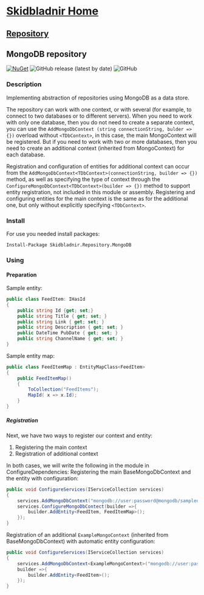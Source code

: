 # [Skidbladnir Home](../../../README.md)
## [Repository](../README.md)
## MongoDB repository

[![NuGet](https://img.shields.io/nuget/vpre/Skidbladnir.Repository.MongoDB.svg?label=Skidbladnir.Repository.MongoDB)](https://www.nuget.org/packages/Skidbladnir.Repository.MongoDB/absoluteLatest/)
![GitHub release (latest by date)](https://img.shields.io/github/v/release/amest/Skidbladnir)
![GitHub](https://img.shields.io/github/license/amest/Skidbladnir)
### Description

Implementing abstraction of repositories using MongoDB as a data store.

The repository can work with one context, or with several (for example, to connect to two databases or to different servers).
When you need to work with only one database, then you do not need to create a separate context, you can use the `AddMongoDbContext (string connectionString, bulder => {})` overload without `<TDbContext>`, in this case, the main MongoContext will be registered. But if you need to work with two or more databases, then you need to create an additional context (inherited from MongoContext) for each database.   

Registration and configuration of entities for additional context can occur from the `AddMongoDbContext<TDbContext>(connectionString, builder => {})` method, as well as specifying the type of context through the `ConfigureMongoDbContext<TDbContext>(builder => {})` method to support entity registration, not included in this module or assembly.
Registering and configuring entities for the main context is the same as for the additional one, but only without explicitly specifying `<TDbContext>`.

### Install
For use you needed install packages:
```
Install-Package Skidbladnir.Repository.MongoDB
```
### Using

#### Preparation

Sample entity:
```c#
public class FeedItem: IHasId
{
    public string Id {get; set;}
    public string Title { get; set; }
    public string Link { get; set; }
    public string Description { get; set; }
    public DateTime PubDate { get; set; }
    public string ChannelName { get; set; }
}

```

Sample entity map:
```c#
public class FeedItemMap : EntityMapClass<FeedItem>
{
    public FeedItemMap()
    {
        ToCollection("FeedItems");
        MapId( x => x.Id);
    }
}
```

##### Registration

Next, we have two ways to register our context and entity:

1. Registering the main context
1. Registration of additional context

In both cases, we will write the following in the module in ConfigureDependencies:
Registering the main BaseMongoDbContext and the entity with configuration:

```c#
public void ConfigureServices(IServiceCollection services)
{
    services.AddMongoDbContext("mongodb://user:password@mongodb/sampledb");
    services.ConfigureMongoDbContect(builder =>{
        builder.AddEntity<FeedItem, FeedItemMap>();
    });
}
```

Registration of an additional `ExampleMongoContext` (inherited from BaseMongoDbContext) with automatic entity configuration:
```c#
public void ConfigureServices(IServiceCollection services)
{
    services.AddMongoDbContext<ExampleMongoContext>("mongodb://user:password@mongodb/sampledb2", 
    builder =>{
        builder.AddEntity<FeedItem>();
    });
}
```